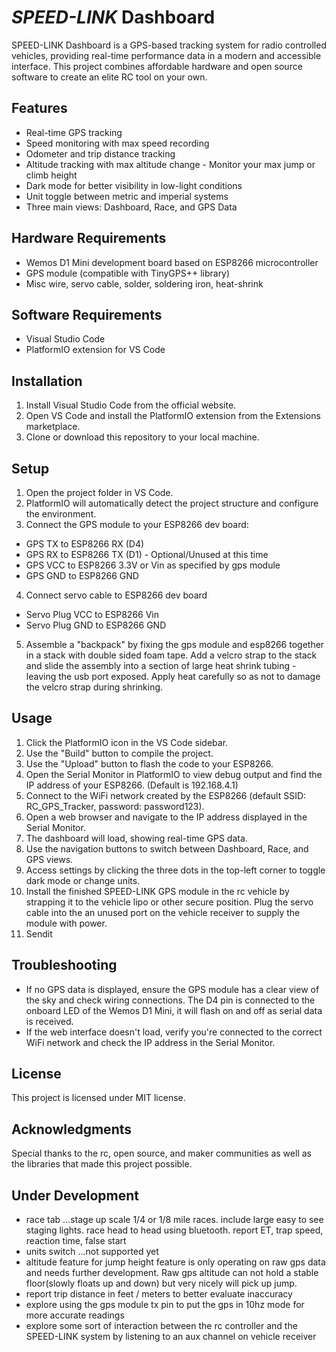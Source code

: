 # *SPEED-LINK* Dashboard

SPEED-LINK Dashboard is a GPS-based tracking system for radio controlled vehicles, providing real-time performance data in a modern and accessible interface. This project combines affordable hardware and open source software to create an elite RC tool on your own.

## Features

- Real-time GPS tracking
- Speed monitoring with max speed recording
- Odometer and trip distance tracking
- Altitude tracking with max altitude change - Monitor your max jump or climb height
- Dark mode for better visibility in low-light conditions
- Unit toggle between metric and imperial systems
- Three main views: Dashboard, Race, and GPS Data

## Hardware Requirements

- Wemos D1 Mini development board based on ESP8266 microcontroller
- GPS module (compatible with TinyGPS++ library)
- Misc wire, servo cable, solder, soldering iron, heat-shrink

## Software Requirements

- Visual Studio Code
- PlatformIO extension for VS Code

## Installation

1. Install Visual Studio Code from the official website.
2. Open VS Code and install the PlatformIO extension from the Extensions marketplace.
3. Clone or download this repository to your local machine.

## Setup

1. Open the project folder in VS Code.
2. PlatformIO will automatically detect the project structure and configure the environment.
3. Connect the GPS module to your ESP8266 dev board:
- GPS TX to ESP8266 RX (D4)
- GPS RX to ESP8266 TX (D1) - Optional/Unused at this time 
- GPS VCC to ESP8266 3.3V or Vin as specified by gps module
- GPS GND to ESP8266 GND
4. Connect servo cable to ESP8266 dev board
- Servo Plug VCC to ESP8266 Vin
- Servo Plug GND to ESP8266 GND
5.  Assemble a "backpack" by fixing the gps module and esp8266 together in a stack with double sided foam tape.  Add a velcro strap to the stack and slide the assembly into a section of large heat shrink tubing - leaving the usb port exposed.  Apply heat carefully so as not to damage the velcro strap during shrinking.

## Usage

1. Click the PlatformIO icon in the VS Code sidebar.
2. Use the "Build" button to compile the project.
3. Use the "Upload" button to flash the code to your ESP8266.
4. Open the Serial Monitor in PlatformIO to view debug output and find the IP address of your ESP8266.  (Default is 192.168.4.1)
5. Connect to the WiFi network created by the ESP8266 (default SSID: RC_GPS_Tracker, password: password123).
6. Open a web browser and navigate to the IP address displayed in the Serial Monitor.
7. The dashboard will load, showing real-time GPS data.
8. Use the navigation buttons to switch between Dashboard, Race, and GPS views.
9. Access settings by clicking the three dots in the top-left corner to toggle dark mode or change units.
10.  Install the finished SPEED-LINK GPS module in the rc vehicle by strapping it to the vehicle lipo or other secure position. Plug the servo cable into the an unused port on the vehicle receiver to supply the module with power.
11.  Sendit

## Troubleshooting

- If no GPS data is displayed, ensure the GPS module has a clear view of the sky and check wiring connections.  The D4 pin is connected to the onboard LED of the Wemos D1 Mini, it will flash on and off as serial data is received.
- If the web interface doesn't load, verify you're connected to the correct WiFi network and check the IP address in the Serial Monitor.

## License

This project is licensed under MIT license.

## Acknowledgments

Special thanks to the rc, open source, and maker communities as well as the libraries that made this project possible.

## Under Development

- race tab ...stage up scale 1/4 or 1/8 mile races.  include large easy to see staging lights.  race head to head using bluetooth.  report ET, trap speed, reaction time, false start
- units switch ...not supported yet
- altitude feature for jump height feature is only operating on raw gps data and needs further development.  Raw gps altitude can not hold a stable floor(slowly floats up and down) but very nicely will pick up jump.
- report trip distance in feet / meters to better evaluate inaccuracy
- explore using the gps module tx pin to put the gps in 10hz mode for more accurate readings
- explore some sort of interaction between the rc controller and the SPEED-LINK system by listening to an aux channel on vehicle receiver
